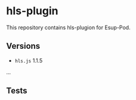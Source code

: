 # hls-plugin
This repository contains hls-plugion for Esup-Pod.

## Versions

- `hls.js` 1.1.5

...

## Tests
